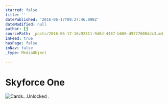 ```yaml
---
starred: false
title: ''
datePublished: '2016-06-17T09:27:46.998Z'
dateModified: null
author: []
sourcePath: _posts/2016-06-17-16c92311-9d8d-4487-b600-d9727600ddc3.md
inFeed: true
hasPage: false
inNav: false
_type: MediaObject

---
```

# Skyforce One
![Cards...Unlocked .](https://the-grid-user-content.s3-us-west-2.amazonaws.com/bcbffe5e-1ff3-4f1b-98d9-fb0528879971.jpg)